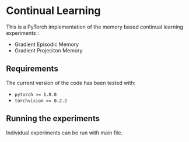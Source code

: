 # Continual Learning
This is a PyTorch implementation of the memory based continual learning experiments :
* Gradient Episodic Memory
* Gradient Projeciton Memory

## Requirements
The current version of the code has been tested with:
* `pytorch >= 1.0.0`
* `torchvision >= 0.2.2`


## Running the experiments
Individual experiments can be run with main file. 